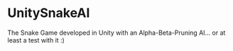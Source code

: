 # UnitySnakeAI
The Snake Game developed in Unity with an Alpha-Beta-Pruning AI... or at least a test with it :)
